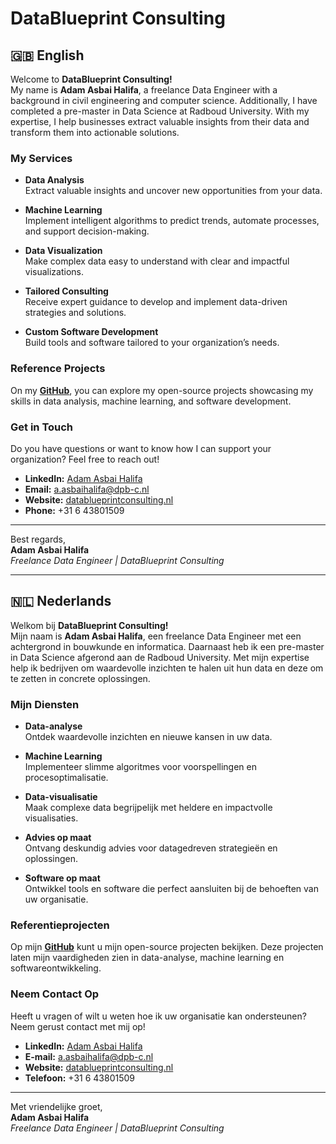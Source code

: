 # DataBlueprint Consulting

## 🇬🇧 English

Welcome to **DataBlueprint Consulting!**  
My name is **Adam Asbai Halifa**, a freelance Data Engineer with a background in civil engineering and computer science. Additionally, I have completed a pre-master in Data Science at Radboud University. With my expertise, I help businesses extract valuable insights from their data and transform them into actionable solutions.

### My Services

- **Data Analysis**  
  Extract valuable insights and uncover new opportunities from your data.  

- **Machine Learning**  
  Implement intelligent algorithms to predict trends, automate processes, and support decision-making.  

- **Data Visualization**  
  Make complex data easy to understand with clear and impactful visualizations.  

- **Tailored Consulting**  
  Receive expert guidance to develop and implement data-driven strategies and solutions.  

- **Custom Software Development**  
  Build tools and software tailored to your organization’s needs.  

### Reference Projects

On my **[GitHub]([https://github.com/adam-asbai-halifa](https://github.com/DataBlueprintConsulting?tab=repositories))**, you can explore my open-source projects showcasing my skills in data analysis, machine learning, and software development.

### Get in Touch

Do you have questions or want to know how I can support your organization? Feel free to reach out!

- **LinkedIn:** [Adam Asbai Halifa](https://www.linkedin.com/in/adam-asbai-halifa/)
- **Email:** [a.asbaihalifa@dpb-c.nl](mailto:a.asbaihalifa@dpb-c.nl)  
- **Website:** [datablueprintconsulting.nl](https://datablueprintconsulting.nl)
- **Phone:** +31 6 43801509  

---

Best regards,  
**Adam Asbai Halifa**  
_Freelance Data Engineer | DataBlueprint Consulting_

---

## 🇳🇱 Nederlands

Welkom bij **DataBlueprint Consulting!**  
Mijn naam is **Adam Asbai Halifa**, een freelance Data Engineer met een achtergrond in bouwkunde en informatica. Daarnaast heb ik een pre-master in Data Science afgerond aan de Radboud University. Met mijn expertise help ik bedrijven om waardevolle inzichten te halen uit hun data en deze om te zetten in concrete oplossingen.

### Mijn Diensten

- **Data-analyse**  
  Ontdek waardevolle inzichten en nieuwe kansen in uw data.  

- **Machine Learning**  
  Implementeer slimme algoritmes voor voorspellingen en procesoptimalisatie.  

- **Data-visualisatie**  
  Maak complexe data begrijpelijk met heldere en impactvolle visualisaties.  

- **Advies op maat**  
  Ontvang deskundig advies voor datagedreven strategieën en oplossingen.  

- **Software op maat**  
  Ontwikkel tools en software die perfect aansluiten bij de behoeften van uw organisatie.  

### Referentieprojecten

Op mijn **[GitHub](https://github.com/DataBlueprintConsulting?tab=repositories)** kunt u mijn open-source projecten bekijken. Deze projecten laten mijn vaardigheden zien in data-analyse, machine learning en softwareontwikkeling.

### Neem Contact Op

Heeft u vragen of wilt u weten hoe ik uw organisatie kan ondersteunen? Neem gerust contact met mij op!

- **LinkedIn:** [Adam Asbai Halifa](https://www.linkedin.com/in/adam-asbai-halifa/)
- **E-mail:** [a.asbaihalifa@dpb-c.nl](mailto:a.asbaihalifa@dpb-c.nl)  
- **Website:** [datablueprintconsulting.nl](https://datablueprintconsulting.nl)
- **Telefoon:** +31 6 43801509  

---

Met vriendelijke groet,  
**Adam Asbai Halifa**  
_Freelance Data Engineer | DataBlueprint Consulting_
